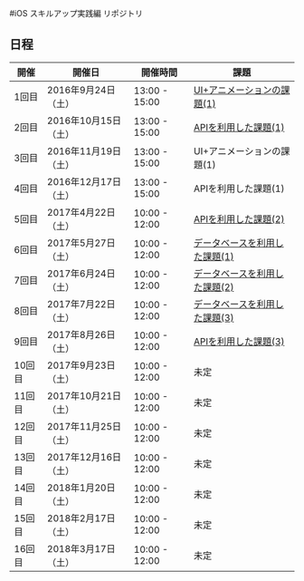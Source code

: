 #iOS スキルアップ実践編 リポジトリ

## 日程
|開催 | 開催日 | 開催時間 | 課題  |
|---|---|---|---|
| 1回目 | 2016年9月24日（土）| 13:00 - 15:00 | [UI+アニメーションの課題(1)](https://github.com/stv-ekushida/iOSTraining/wiki/%E7%AC%AC%E4%B8%80%E5%9B%9E%E3%82%B9%E3%82%AD%E3%83%AB%E3%82%A2%E3%83%83%E3%83%97%E3%80%80%E5%AE%9F%E8%B7%B5%E7%B7%A8) |
| 2回目 | 2016年10月15日（土）| 13:00 - 15:00 | [APIを利用した課題(1)](https://github.com/stv-ekushida/iOSTraining/wiki/%E7%AC%AC%E4%BA%8C%E5%9B%9E%E3%82%B9%E3%82%AD%E3%83%AB%E3%82%A2%E3%83%83%E3%83%97%E3%80%80%E5%AE%9F%E8%B7%B5%E7%B7%A8) |
| 3回目 | 2016年11月19日（土）| 13:00 - 15:00 | UI+アニメーションの課題(1) |
| 4回目 | 2016年12月17日（土）| 13:00 - 15:00 | APIを利用した課題(1) |
| 5回目 | 2017年4月22日（土）| 10:00 - 12:00 | [APIを利用した課題(2)](https://github.com/stv-ekushida/iOSTraining/wiki/%E7%AC%AC%E4%BA%94%E5%9B%9E-%E3%82%B9%E3%82%AD%E3%83%AB%E3%82%A2%E3%83%83%E3%83%97%E3%80%80%E5%AE%9F%E8%B7%B5%E7%B7%A8)|
| 6回目 | 2017年5月27日（土）| 10:00 - 12:00 | [データベースを利用した課題(1)](https://github.com/stv-ekushida/iOSTraining/wiki/%E7%AC%AC%E5%85%AD%E5%9B%9E-%E3%82%B9%E3%82%AD%E3%83%AB%E3%82%A2%E3%83%83%E3%83%97%E3%80%80%E5%AE%9F%E8%B7%B5%E7%B7%A8) |
| 7回目 | 2017年6月24日（土）| 10:00 - 12:00 | [データベースを利用した課題(2)](https://github.com/stv-ekushida/iOSTraining/wiki/%E7%AC%AC%E4%B8%83%E5%9B%9E%E3%82%B9%E3%82%AD%E3%83%AB%E3%82%A2%E3%83%83%E3%83%97%E3%80%80%E5%AE%9F%E8%B7%B5%E7%B7%A8) |
| 8回目 | 2017年7月22日（土）| 10:00 - 12:00 | [データベースを利用した課題(3)](https://github.com/stv-ekushida/iOSTraining/wiki/%E7%AC%AC%E5%85%AB%E5%9B%9E%E3%82%B9%E3%82%AD%E3%83%AB%E3%82%A2%E3%83%83%E3%83%97%E3%80%80%E5%AE%9F%E8%B7%B5%E7%B7%A8) |
| 9回目 | 2017年8月26日（土）| 10:00 - 12:00 | [APIを利用した課題(3)](https://github.com/stv-ekushida/iOSTraining/wiki/%E7%AC%AC%E4%B9%9D%E5%9B%9E%E3%82%B9%E3%82%AD%E3%83%AB%E3%82%A2%E3%83%83%E3%83%97%E3%80%80%E5%AE%9F%E8%B7%B5%E7%B7%A8) |
| 10回目 | 2017年9月23日（土）| 10:00 - 12:00 | 未定 |
| 11回目 | 2017年10月21日（土）| 10:00 - 12:00 | 未定 |
| 12回目 | 2017年11月25日（土）| 10:00 - 12:00 | 未定 |
| 13回目 | 2017年12月16日（土）| 10:00 - 12:00 | 未定 |
| 14回目 | 2018年1月20日（土）| 10:00 - 12:00 | 未定 |
| 15回目 | 2018年2月17日（土）| 10:00 - 12:00 | 未定 |
| 16回目 | 2018年3月17日（土）| 10:00 - 12:00 | 未定 |
